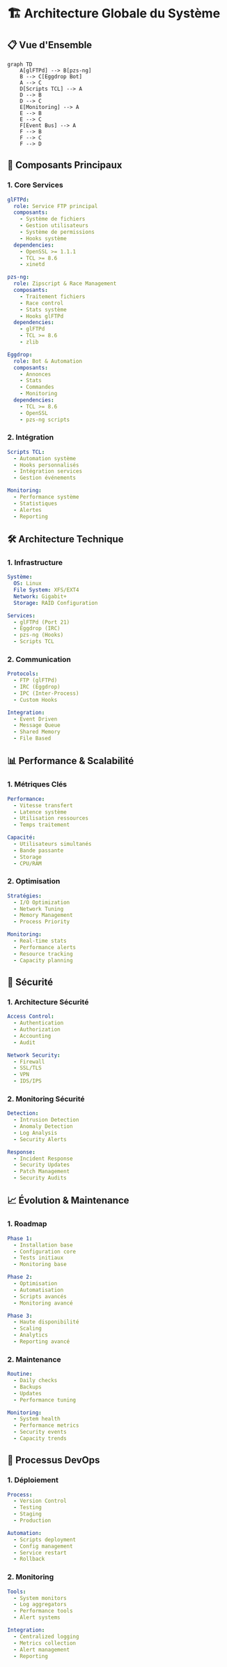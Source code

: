 # 🏗 Architecture Globale du Système

## 📋 Vue d'Ensemble

```mermaid
graph TD
    A[glFTPd] --> B[pzs-ng]
    B --> C[Eggdrop Bot]
    A --> C
    D[Scripts TCL] --> A
    D --> B
    D --> C
    E[Monitoring] --> A
    E --> B
    E --> C
    F[Event Bus] --> A
    F --> B
    F --> C
    F --> D
```

## 🎯 Composants Principaux

### 1. Core Services
```yaml
glFTPd:
  role: Service FTP principal
  composants:
    - Système de fichiers
    - Gestion utilisateurs
    - Système de permissions
    - Hooks système
  dependencies:
    - OpenSSL >= 1.1.1
    - TCL >= 8.6
    - xinetd

pzs-ng:
  role: Zipscript & Race Management
  composants:
    - Traitement fichiers
    - Race control
    - Stats système
    - Hooks glFTPd
  dependencies:
    - glFTPd
    - TCL >= 8.6
    - zlib

Eggdrop:
  role: Bot & Automation
  composants:
    - Annonces
    - Stats
    - Commandes
    - Monitoring
  dependencies:
    - TCL >= 8.6
    - OpenSSL
    - pzs-ng scripts
```

### 2. Intégration
```yaml
Scripts TCL:
  - Automation système
  - Hooks personnalisés
  - Intégration services
  - Gestion événements

Monitoring:
  - Performance système
  - Statistiques
  - Alertes
  - Reporting
```

## 🛠 Architecture Technique

### 1. Infrastructure
```yaml
Système:
  OS: Linux
  File System: XFS/EXT4
  Network: Gigabit+
  Storage: RAID Configuration

Services:
  - glFTPd (Port 21)
  - Eggdrop (IRC)
  - pzs-ng (Hooks)
  - Scripts TCL
```

### 2. Communication
```yaml
Protocols:
  - FTP (glFTPd)
  - IRC (Eggdrop)
  - IPC (Inter-Process)
  - Custom Hooks

Integration:
  - Event Driven
  - Message Queue
  - Shared Memory
  - File Based
```

## 📊 Performance & Scalabilité

### 1. Métriques Clés
```yaml
Performance:
  - Vitesse transfert
  - Latence système
  - Utilisation ressources
  - Temps traitement

Capacité:
  - Utilisateurs simultanés
  - Bande passante
  - Storage
  - CPU/RAM
```

### 2. Optimisation
```yaml
Stratégies:
  - I/O Optimization
  - Network Tuning
  - Memory Management
  - Process Priority

Monitoring:
  - Real-time stats
  - Performance alerts
  - Resource tracking
  - Capacity planning
```

## 🔐 Sécurité

### 1. Architecture Sécurité
```yaml
Access Control:
  - Authentication
  - Authorization
  - Accounting
  - Audit

Network Security:
  - Firewall
  - SSL/TLS
  - VPN
  - IDS/IPS
```

### 2. Monitoring Sécurité
```yaml
Detection:
  - Intrusion Detection
  - Anomaly Detection
  - Log Analysis
  - Security Alerts

Response:
  - Incident Response
  - Security Updates
  - Patch Management
  - Security Audits
```

## 📈 Évolution & Maintenance

### 1. Roadmap
```yaml
Phase 1:
  - Installation base
  - Configuration core
  - Tests initiaux
  - Monitoring base

Phase 2:
  - Optimisation
  - Automatisation
  - Scripts avancés
  - Monitoring avancé

Phase 3:
  - Haute disponibilité
  - Scaling
  - Analytics
  - Reporting avancé
```

### 2. Maintenance
```yaml
Routine:
  - Daily checks
  - Backups
  - Updates
  - Performance tuning

Monitoring:
  - System health
  - Performance metrics
  - Security events
  - Capacity trends
```

## 🔄 Processus DevOps

### 1. Déploiement
```yaml
Process:
  - Version Control
  - Testing
  - Staging
  - Production

Automation:
  - Scripts deployment
  - Config management
  - Service restart
  - Rollback
```

### 2. Monitoring
```yaml
Tools:
  - System monitors
  - Log aggregators
  - Performance tools
  - Alert systems

Integration:
  - Centralized logging
  - Metrics collection
  - Alert management
  - Reporting
``` 